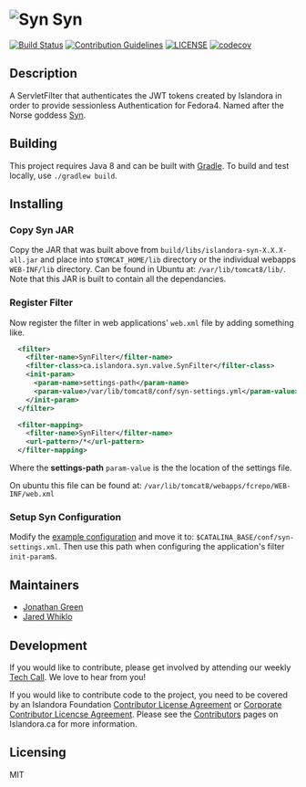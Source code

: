 # ![Syn](https://cloud.githubusercontent.com/assets/2371345/23724175/2998ecb0-0422-11e7-9009-aee3f129633f.png) Syn
[![Build Status](https://travis-ci.com/Islandora-CLAW/Syn.svg?branch=master)](https://travis-ci.com/Islandora-CLAW/Syn)
[![Contribution Guidelines](http://img.shields.io/badge/CONTRIBUTING-Guidelines-blue.svg)](./CONTRIBUTING.md)
[![LICENSE](https://img.shields.io/badge/license-MIT-blue.svg?style=flat-square)](./LICENSE)
[![codecov](https://codecov.io/gh/Islandora-CLAW/Syn/branch/master/graph/badge.svg)](https://codecov.io/gh/Islandora-CLAW/Syn)

## Description

A ServletFilter that authenticates the JWT tokens created by Islandora in order to provide sessionless Authentication for Fedora4. Named after the Norse goddess [Syn](https://en.wikipedia.org/wiki/Syn_(goddess)).

## Building

This project requires Java 8 and can be built with [Gradle](https://gradle.org). To build and test locally, use `./gradlew build`.

## Installing

### Copy Syn JAR
Copy the JAR that was built above from `build/libs/islandora-syn-X.X.X-all.jar` and place into `$TOMCAT_HOME/lib` directory or the individual webapps `WEB-INF/lib` directory. Can be found in Ubuntu at: `/var/lib/tomcat8/lib/`. Note that this JAR is built to contain all the dependancies.

### Register Filter
Now register the filter in web applications' `web.xml` file by adding something like.

```xml
  <filter>
    <filter-name>SynFilter</filter-name>
    <filter-class>ca.islandora.syn.valve.SynFilter</filter-class>
    <init-param>
      <param-name>settings-path</param-name>
      <param-value>/var/lib/tomcat8/conf/syn-settings.yml</param-value>
    </init-param>
  </filter>

  <filter-mapping>
    <filter-name>SynFilter</filter-name>
    <url-pattern>/*</url-pattern>
  </filter-mapping>
```

Where the **settings-path** `param-value` is the the location of the settings file.

On ubuntu this file can be found at: 
`/var/lib/tomcat8/webapps/fcrepo/WEB-INF/web.xml`

### Setup Syn Configuration
Modify the [example configuration](./conf/syn-settings.example.yaml) and move it to: `$CATALINA_BASE/conf/syn-settings.xml`. Then use this path when configuring the application's filter `init-param`s.

## Maintainers

* [Jonathan Green](https://github.com/jonathangreen/)
* [Jared Whiklo](https://github.com/whikloj)

## Development

If you would like to contribute, please get involved by attending our weekly [Tech Call](https://github.com/Islandora-CLAW/CLAW/wiki). We love to hear from you!

If you would like to contribute code to the project, you need to be covered by an Islandora Foundation [Contributor License Agreement](http://islandora.ca/sites/default/files/islandora_cla.pdf) or [Corporate Contributor Licencse Agreement](http://islandora.ca/sites/default/files/islandora_ccla.pdf). Please see the [Contributors](http://islandora.ca/resources/contributors) pages on Islandora.ca for more information.

## Licensing

MIT
